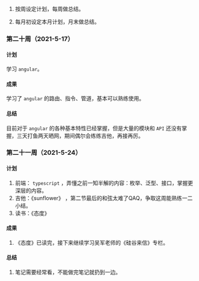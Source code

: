 1. 按周设定计划，每周做总结。

2. 每月初设定本月计划，月末做总结。

### 第二十周（2021-5-17）

#### 计划

学习 `angular`。

#### 成果

学习了 `angular` 的路由、指令、管道，基本可以熟练使用。

#### 总结

目前对于 `angular` 的各种基本特性已经掌握，但是大量的模块和 `API` 还没有掌握，三天打鱼两天晒网，期间偶尔会练练吉他，再接再厉。

### 第二十一周（2021-5-24）

#### 计划

1. 前端： `typescript` ，弄懂之前一知半解的内容：枚举、泛型、接口，掌握更深层的内容。
2. 吉他：《sunflower》 ，第二节最后的和弦太难了QAQ，争取这周能熟练一二小结。
3. 读书：《态度》

#### 成果
1. 《态度》已读完，接下来继续学习吴军老师的《硅谷来信》专栏。

#### 总结
1. 笔记需要经常看，不能做完笔记就扔到一边。
